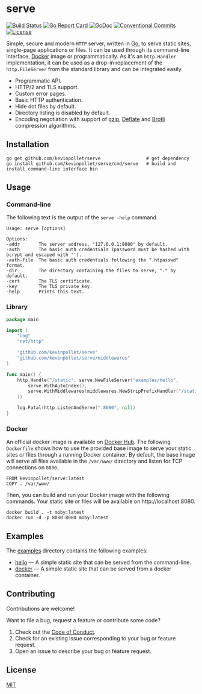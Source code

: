 # serve

[![Build Status](https://github.com/kevinpollet/serve/workflows/build/badge.svg)](https://github.com/kevinpollet/serve/actions)
[![Go Report Card](https://goreportcard.com/badge/github.com/kevinpollet/serve)](https://goreportcard.com/report/github.com/kevinpollet/serve)
[![GoDoc](https://godoc.org/github.com/kevinpollet/serve?status.svg)](https://pkg.go.dev/github.com/kevinpollet/serve)
[![Conventional Commits](https://img.shields.io/badge/Conventional%20Commits-1.0.0-yellow.svg)](https://conventionalcommits.org)
[![License](https://img.shields.io/github/license/kevinpollet/serve)](./LICENSE.md)

Simple, secure and modern `HTTP` server, written in [Go](https://go.dev/), to serve static sites, single-page
applications or files. It can be used through its command-line interface, [Docker](https://www.docker.com/) image or
programmatically. As it's an `http.Handler` implementation, it can be used as a drop-in replacement of
the `http.FileServer` from the standard library and can be integrated easily.

- Programmatic API.
- HTTP/2 and TLS support.
- Custom error pages.
- Basic HTTP authentication.
- Hide dot files by default.
- Directory listing is disabled by default.
- Encoding negotiation with support of [gzip](https://www.gzip.org/), [Deflate](https://en.wikipedia.org/wiki/DEFLATE)
  and [Brotli](https://en.wikipedia.org/wiki/Brotli) compression algorithms.

## Installation

```shell
go get github.com/kevinpollet/serve                 # get dependency
go install github.com/kevinpollet/serve/cmd/serve   # build and install command-line interface bin
```

## Usage

### Command-line

The following text is the output of the `serve -help` command.

```shell
Usage: serve [options]

Options:
-addr       The server address, "127.0.0.1:8080" by default.
-auth       The basic auth credentials (password must be hashed with bcrypt and escaped with '').
-auth-file  The basic auth credentials following the ".htpasswd" format.
-dir        The directory containing the files to serve, "." by default.
-cert       The TLS certificate.
-key        The TLS private key.
-help       Prints this text.
```

### Library

```go
package main

import (
	"log"
	"net/http"

	"github.com/kevinpollet/serve"
	"github.com/kevinpollet/serve/middlewares"
)

func main() {
	http.Handle("/static", serve.NewFileServer("examples/hello",
		serve.WithAutoIndex(),
		serve.WithMiddlewares(middlewares.NewStripPrefixHandler("/static")),
	))

	log.Fatal(http.ListenAndServe(":8080", nil))
}
```

### Docker

An official docker image is available on [Docker Hub](https://hub.docker.com/r/kevinpollet/serve). The
following `Dockerfile` shows how to use the provided base image to serve your static sites or files through a running
Docker container. By default, the base image will serve all files available in the `/var/www/` directory and listen for
TCP connections on `8080`.

```
FROM kevinpollet/serve:latest
COPY . /var/www/
```

Then, you can build and run your Docker image with the following commands. Your static site or files will be available
on http://localhost:8080.

```shell
docker build . -t moby:latest
docker run -d -p 8080:8080 moby:latest
```

## Examples

The [examples](./examples) directory contains the following examples:

- [hello](./examples/hello) — A simple static site that can be served from the command-line.
- [docker](./examples/docker) — A simple static site that can be served from a docker container.

## Contributing

Contributions are welcome!

Want to file a bug, request a feature or contribute some code?

1. Check out the [Code of Conduct](./CODE_OF_CONDUCT.md).
2. Check for an existing issue corresponding to your bug or feature request.
3. Open an issue to describe your bug or feature request.

## License

[MIT](./LICENSE.md)
